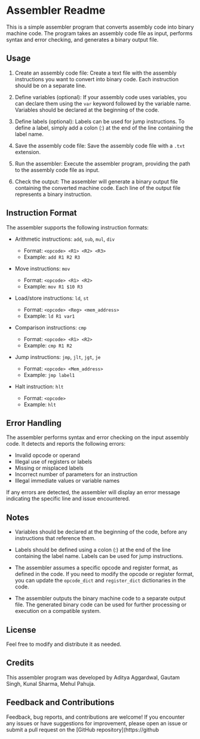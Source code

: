 # Assembler Readme

This is a simple assembler program that converts assembly code into binary machine code. The program takes an assembly code file as input, performs syntax and error checking, and generates a binary output file.

## Usage

1. Create an assembly code file: Create a text file with the assembly instructions you want to convert into binary code. Each instruction should be on a separate line.

2. Define variables (optional): If your assembly code uses variables, you can declare them using the `var` keyword followed by the variable name. Variables should be declared at the beginning of the code.

3. Define labels (optional): Labels can be used for jump instructions. To define a label, simply add a colon (:) at the end of the line containing the label name.

4. Save the assembly code file: Save the assembly code file with a `.txt` extension.

5. Run the assembler: Execute the assembler program, providing the path to the assembly code file as input.

6. Check the output: The assembler will generate a binary output file containing the converted machine code. Each line of the output file represents a binary instruction.

## Instruction Format

The assembler supports the following instruction formats:

- Arithmetic instructions: `add`, `sub`, `mul`, `div`
  - Format: `<opcode> <R1> <R2> <R3>`
  - Example: `add R1 R2 R3`

- Move instructions: `mov`
  - Format: `<opcode> <R1> <R2>`
  - Example: `mov R1 $10 R3`

- Load/store instructions: `ld`, `st`
  - Format: `<opcode> <Reg> <mem_address>`
  - Example: `ld R1 var1`

- Comparison instructions: `cmp`
  - Format: `<opcode> <R1> <R2>`
  - Example: `cmp R1 R2`

- Jump instructions: `jmp`, `jlt`, `jgt`, `je`
  - Format: `<opcode> <Mem_address>`
  - Example: `jmp label1`

- Halt instruction: `hlt`
  - Format: `<opcode>`
  - Example: `hlt`

## Error Handling

The assembler performs syntax and error checking on the input assembly code. It detects and reports the following errors:

- Invalid opcode or operand
- Illegal use of registers or labels
- Missing or misplaced labels
- Incorrect number of parameters for an instruction
- Illegal immediate values or variable names

If any errors are detected, the assembler will display an error message indicating the specific line and issue encountered.

## Notes

- Variables should be declared at the beginning of the code, before any instructions that reference them.

- Labels should be defined using a colon (:) at the end of the line containing the label name. Labels can be used for jump instructions.

- The assembler assumes a specific opcode and register format, as defined in the code. If you need to modify the opcode or register format, you can update the `opcode_dict` and `register_dict` dictionaries in the code.

- The assembler outputs the binary machine code to a separate output file. The generated binary code can be used for further processing or execution on a compatible system.

## License

Feel free to modify and distribute it as needed.

## Credits

This assembler program was developed by Aditya Aggardwal, Gautam Singh, Kunal Sharma, Mehul Pahuja.

## Feedback and Contributions

Feedback, bug reports, and contributions are welcome! If you encounter any issues or have suggestions for improvement, please open an issue or submit a pull request on the [GitHub repository](https://github
